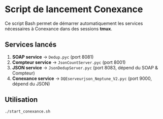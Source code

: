 # Script de lancement Conexance

Ce script Bash permet de démarrer automatiquement les services nécessaires à Conexance dans des sessions **tmux**.

## Services lancés
1. **SOAP service** → `Dedup.pyc` (port 8081)  
2. **Compteur service** → `JsonCountServer.pyc` (port 8001)  
3. **JSON service** → `JsonDedupServer.pyc` (port 8083, dépend du SOAP & Compteur)  
4. **Conexance service** → `DQEserveurjson_Neptune_V2.pyc` (port 9000, dépend du JSON)  

## Utilisation
```bash
./start_conexance.sh

